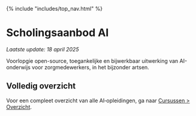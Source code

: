 {% include "includes/top_nav.html" %}

# Scholingsaanbod AI

*Laatste update: 18 april 2025*

Voorlopgie open-source, toegankelijke en bijwerkbaar uitwerking van AI-onderwijs voor zorgmedewerkers, in het bijzonder artsen.

## Volledig overzicht

Voor een compleet overzicht van alle AI‑opleidingen, ga naar [Cursussen > Overzicht](SCHOLINGSAANBOD.md).
